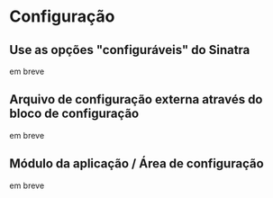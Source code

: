 Configuração
=============

Use as opções "configuráveis" do Sinatra
-----------------------------------
em breve


Arquivo de configuração externa através do bloco de configuração
----------------------------------------------------------------
em breve


Módulo da aplicação / Área de configuração
------------------------------------------
em breve


